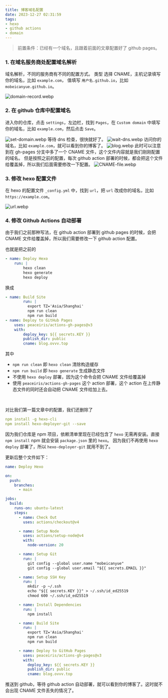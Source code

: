 ```yaml
---
title: 博客域名配置
date: 2023-12-27 02:31:59
tags:
- hexo
- github actions
- domain
---
```

> 前置条件：已经有一个域名，且跟着前面的文章配置好了 github pages。

### 1. 在域名服务商处配置域名解析
域名解析，不同的服务商有不同的配置方式。
类型 选择 CNAME，主机记录填写你的域名，比如 `example.com`，
值填写 `用户名.github.io`，比如 `mobeicanyue.github.io`。

![domain-record.webp](../images/Configure-blog-domain/domain-record.webp)

### 2. 在 github 仓库中配置域名

进入你的仓库，点击 `settings`，左边栏，找到 `Pages`，在 `Custom domain` 中填写你的域名，比如 `example.com`，然后点击 `Save`。

![set-domain.webp](../images/Configure-blog-domain/set-domain.webp)
等待 dns 检查，很快就好了。
![wait-dns.webp](../images/Configure-blog-domain/wait-dns.webp)
访问你的域名，比如 `example.com`，就可以看到你的博客了。
![blog.webp](../images/Configure-blog-domain/blog.webp)
此时可以注意到在 gh-pages 分支中多了一个 CNAME 文件，这个文件内容就是我们刚刚配置的域名。
但是按照之前的配置，每次 github action 部署的时候，都会把这个文件给覆盖掉，所以我们后面需要修改一下配置。
![CNAME-file.webp](../images/Configure-blog-domain/CNAME-file.webp)

### 3. 修改 hexo 配置文件
在 hexo 的配置文件 `_config.yml` 中，找到 `url`，把 `url` 改成你的域名，比如 `https://example.com`。

![url.webp](../images/Configure-blog-domain/url.webp)

### 4. 修改 Github Actions 自动部署
由于我们之前那种写法，在 github action 部署到 github pages 的时候，会把 CNAME 文件给覆盖掉，所以我们需要修改一下 github action 配置。

也就是把之前的
    
```yml
- name: Deploy Hexo
    run: |
        hexo clean
        hexo generate
        hexo deploy
```

换成
    
```yml
- name: Build Site
        run: |
          export TZ='Asia/Shanghai'
          npm run clean
          npm run build
- name: Deploy to GitHub Pages
    uses: peaceiris/actions-gh-pages@v3
    with:
        deploy_key: ${{ secrets.KEY }}
        publish_dir: public
        cname: blog.ovvv.top
```
其中
- `npm run clean` 即 `hexo clean` 清除构造缓存
- `npm run build` 即 `hexo generate` 生成静态文件
- 不使用 `hexo deploy` 部署，因为这个命令会把 CNAME 文件给覆盖掉
- 使用 `peaceiris/actions-gh-pages` 这个 action 部署，这个 action 在上传静态文件的同时还会自动把 CNAME 文件给加上去。

<br>

对比我们第一篇文章中的配置，我们还删除了
```yml
npm install -g hexo-cli
npm install hexo-deployer-git --save
```
因为我们仓库是 npm 项目，依赖清单里现在已经包含了 `hexo` 无需再安装。直接`npm install` npm 就会安装 `package.json` 里的 `hexo`。
因为我们不再使用 `hexo deploy` 部署了，所以 `hexo-deployer-git` 就用不到了。

更新后整个文件如下：
```yml
name: Deploy Hexo

on:
  push:
    branches:
      - main

jobs:
  build:
    runs-on: ubuntu-latest
    steps:
      - name: Check Out
        uses: actions/checkout@v4

      - name: Setup Node
        uses: actions/setup-node@v4
        with:
          node-version: 20

      - name: Setup Git
        run: |
          git config --global user.name "mobeicanyue"
          git config --global user.email "${{ secrets.EMAIL }}"

      - name: Setup SSH Key
        run: |
          mkdir -p ~/.ssh
          echo "${{ secrets.KEY }}" > ~/.ssh/id_ed25519
          chmod 600 ~/.ssh/id_ed25519

      - name: Install Dependencies
        run: |
          npm install

      - name: Build Site
        run: |
          export TZ='Asia/Shanghai'
          npm run clean
          npm run build

      - name: Deploy to GitHub Pages
        uses: peaceiris/actions-gh-pages@v3
        with:
          deploy_key: ${{ secrets.KEY }}
          publish_dir: public
          cname: blog.ovvv.top
```

推送到 github，等待 github action 自动部署，就可以看到你的博客了。这时就不会出现 CNAME 文件丢失的情况了。